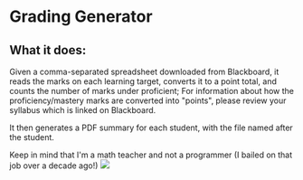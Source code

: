 # Grading Generator

## What it does:
Given a comma-separated spreadsheet downloaded from Blackboard, it reads the marks on each learning target, converts it to a point total, and counts the number of marks under proficient; For information about how the proficiency/mastery marks are converted into "points", please review your syllabus which is linked on Blackboard.

It then generates a PDF summary for each student, with the file named after the student. 


Keep in mind that I'm a math teacher and not a programmer (I bailed on that job over a decade ago!) 
![](https://imgs.xkcd.com/comics/code_quality.png)
